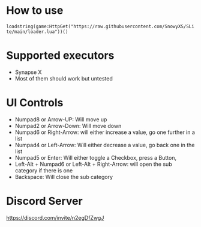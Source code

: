 # How to use
`loadstring(game:HttpGet("https://raw.githubusercontent.com/SnowyXS/SLite/main/loader.lua"))()`
# Supported executors
- Synapse X 
- Most of them should work but untested
# UI Controls
- Numpad8 or Arrow-UP: Will move up
- Numpad2 or Arrow-Down: Will move down
- Numpad6 or Right-Arrow: will either increase a value, go one further in a list
- Numpad4 or Left-Arrow: Will either decrease a value, go back one in the list
- Numpad5 or Enter: Will either toggle a Checkbox, press a Button,
- Left-Alt + Numpad6 or Left-Alt + Right-Arrow: will open the sub category if there is one
- Backspace: Will close the sub category
# Discord Server
https://discord.com/invite/n2egDfZwgJ
